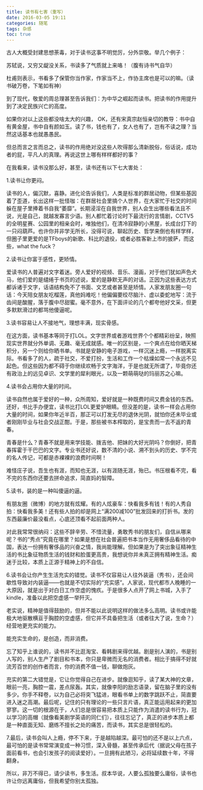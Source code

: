 ```yaml
---
title: 读书有七害（重写）
date: 2016-03-05 19:11
categories: 随笔
tags: 杂感
toc: true
---
```

古人大概受封建思想荼毒，对于读书这事不明觉厉，分外崇敬。举几个例子：

苏轼说，又穷又龊没关系，书读多了气质就上来咯！（腹有诗书气自华）

杜甫则表示，书看多了保管你当作家，作家当不上，作协主席也是可以的嘛。（读书破万卷，下笔如有神）

到了现代，敬爱的周总理甚至告诉我们：为中华之崛起而读书。把读书的作用提升到了决定民族兴亡的高度。

如果你对以上这些都没啥太大的兴趣， OK，还有宋真宗赵恒亲切的教导：书中自有黄金屋，书中自有颜如玉。读了书，钱也有了，女人也有了，岂有不读之理？当然这话基本也就愚愚民。

但总而言之言而总之，读书的作用绝对没这些人吹得那么清新脱俗，俗话说，成功者的屁，平凡人的真理。再说这世上哪有样样都好的事？

在我看来，读书没那么好，甚至，读书还有以下七大害处：

1.读书让你更闷。

读书的人，偏沉默，喜静。进化论告诉我们，人类是标准的群居动物，但某些基因着了歪道，长出这样一批怪咖：在群居社会里搞个人世界，在大家忙于社交的时间躲在屋子里捧着书自我“萎靡”。长期浸淫在自我世界，别人会生出哪些看法且不说，光是自己，就越发寡言少语。别人都忙着讨论时下最流行的言情剧，CCTV5的全明星赛、公园里的相亲会时，唯独他们，在清冷寂静的小黑屋，长成台灯下的一只闷葫芦。也许你并非学无所长，没得可说，聊起历史、哲学来倒也有样学样，但圈子里更爱的是TFboys的新歌、科比的退役，或者必胜客新上市的披萨，而这些，what the fuck？

2.读书让你富于感性，更矫情。

爱读书的人普遍对文字着迷。旁人爱好的视频、音乐、漫画，对于他们犹如声色犬马，他们爱的是缱绻于书页的述说，爱的是静默无声的对话。正因为这些表达方式都诉诸于文字，话语结构免不了书面、文艺或者甚至是矫情。人家发朋友圈一句话：今天陪女朋友吃榴莲，真他妈难吃！他偏偏要绞尽脑汁、虚以委蛇地写：流于齿间是酸腥，落于腹中尽甜蜜。毫不意外，在下面评论的几个都夸他好文采，但更多默默滑过的都骂他傻逼呢。

3.读书容易让人不接地气，理想丰满，现实骨感。

在这方面，读书基本等同于打LOL。文字世界或者游戏世界个个都精彩纷呈，映照现实世界就分外单调、无趣、毫无成就感。唯一的区别是，一个爽点在给你晒天梯积分，另一个则给你晒书单。书就是安静的电子游戏，一样沉迷上瘾，一样脱离实际。书看多了的人，疏于社交，不爱打扮，生活和工作一个枯燥如常一个永远不见起色。但这些因为都不碍于你继续欢畅于文字海洋，于是也就无所谓了，毕竟你还有政治上的远见卓识、文学里的犀利眼光，以及一颗萌萌哒的玛丽苏之心嘛。

4.读书会占用你大量的时间。

读书自然也属于爱好的一种，众所周知，爱好就是一种既费时间又费金钱的东西。还好，书比手办便宜，读书比打LOL更爱护眼睛。但没差的是，读书一样会占用你大量的时间，如果你年近半百，那正可以打发无尽的退休光阴，就怕你还未毕业或者刚刚毕业与社会交战正酣。于是，那些被书本榨取的，是宝贵而一去不返的青春。

青春是什么？青春不就是用来学技能、拨吉他、把妹的大好光阴吗？你倒好，把青春挥霍于干巴巴的文字。专业书还好说，数不清的小说、溯不到头的历史、学不完的名人传记，可都是赤裸裸的浪费时间啊！

难怪庄子说，吾生也有涯，而知也无涯，以有涯随无涯，殆已。书压根看不完，看不完的东西你还要去拼命追求，简直妈的智障。

5.读书，装的是一种叫傻逼的逼。

有朋友圈（微博）的地方就有炫耀。有的人炫豪车：快看我多有钱！有的人秀自拍：快看我多美！还有些人拍的却是网上“满200减100”批发回来的打折书。发的东西最廉价最没看点，心底还顶看不起前面两种人。

对此我常常很纳闷：这些不辞辛劳、不惜流量，勇敢秀书的朋友们，自信从哪来呢？书的“秀点”究竟在哪里？如果是想在社会普遍把书本当作无用奢侈品看待的中国，表达一份拥有奢侈品的兴奋之情，我尚能理解。但如果是为了突出象征精神生活的书比象征物质生活的钱财和脸蛋更高贵，我想说你并未真正拥有精神生活。痴迷于比较，本质上正源于精神上的不自信。

6.读书会让你产生生活充实的错觉。读书不仅容易让人往外装逼（秀书），还会间歇性导致对内装逼——也就是不切实际的“充实感”。人家说，现代都市人晚睡的一大原因，就是出于对白日工作空虚的愧疚。于是很多人点开了网上书城，入手了kindle，准备以此把空虚感一举歼灭。

老实说，精神是值得鼓励的，但并不能以此说明这样的做法多么高明。读书或许能极大地驱散横亘于胸腔的空虚感，但它并不具备把生活（或者往大了说，生命？）经营地更充实的能力。

能充实生命的，是创造，而非消费。

忘了知乎上谁说的，读书并不比逛淘宝、看韩剧来得优越。剧是别人演的，书是别人写的，别人生产了剧目和书本，你只是卑微而无名的消费者。相比于搞得不好就流芳百世的创作者而言，你的消费不值一钱，聊做炮灰。

充实的第二大错觉是，它让你觉得自己在进步。就像逛知乎，读了某大神的文章，眼前一亮，胸腔一震，差点尿轰。其实，就像李阳的励志语录，留在脑子里的没有多少。你手不释卷，以为自己必将突飞猛进，眼看书单上的数字跳跃不止，简直要进入迷之高潮。最后呢，记住的只有理论的一些只言片语，真正能运用起来的更加寥寥。这一切的根源在于，人们总是很容易把本质上只能作为消遣的读书行为，冠以学习的高帽（就像看美剧学英语的同仁们），往往忘记了，真正的进步本质上都是一种直面无知、磨练不擅长之处的痛苦，而读书，其实总是很轻松的。

7.最后，读书会叫人上瘾，停不下来，于是越陷越深。最可怕的还不是以上六点，最可怕的是读书常常演变成一种习惯，深入骨髓，甚至传承后代（据说父母在孩子面前看书，也会引发孩子的阅读爱好）。一旦拥有此陋习，必将延续数十年，不得翻身。

所以，非万不得已，请少读书，多生活。叔本华说，人要么孤独要么庸俗，读书也许让你远离庸俗，但我希望你别太孤独。
